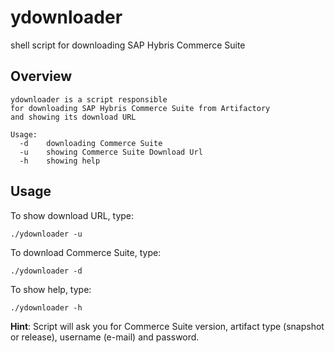 # ydownloader
shell script for downloading SAP Hybris Commerce Suite

Overview
--------

```
ydownloader is a script responsible
for downloading SAP Hybris Commerce Suite from Artifactory
and showing its download URL

Usage:
  -d    downloading Commerce Suite
  -u    showing Commerce Suite Download Url
  -h    showing help
```

Usage
-----

To show download URL, type:

```shell
./ydownloader -u
```

To download Commerce Suite, type:

```shell
./ydownloader -d
```

To show help, type:

```
./ydownloader -h
```

**Hint**: Script will ask you for Commerce Suite version, artifact type (snapshot or release), username (e-mail) and password.
